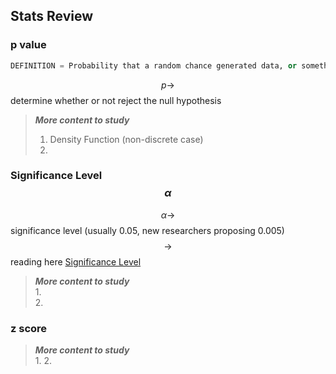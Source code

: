## Stats Review


### p value
```python
DEFINITION = Probability that a random chance generated data, or something else that is equal or rarer
```
$$ p \rightarrow$$ determine whether or not reject the null hypothesis


> **_More content to study_**  
> 1. Density Function (non-discrete case)  
> 2. 





### Significance Level $$\alpha$$

$$ \alpha \rightarrow $$ significance level (usually 0.05, new researchers proposing 0.005) $$ \rightarrow$$ reading here [Significance Level](https://www.nature.com/articles/s41562-017-0189-z.pdf)


> **_More content to study_**  
> 1.  
> 2. 

### z score


> **_More content to study_**  
> 1. 
> 2. 